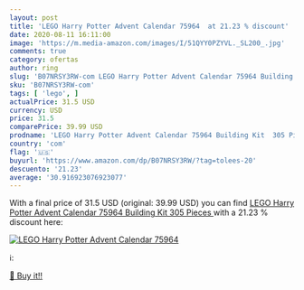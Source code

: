 ```yaml
---
layout: post
title: 'LEGO Harry Potter Advent Calendar 75964  at 21.23 % discount'
date: 2020-08-11 16:11:00
image: 'https://m.media-amazon.com/images/I/51QYY0PZYVL._SL200_.jpg'
comments: true
category: ofertas
author: ring
slug: 'B07NRSY3RW-com LEGO Harry Potter Advent Calendar 75964 Building Kit 305...'
sku: 'B07NRSY3RW-com'
tags: [ 'lego', ]
actualPrice: 31.5 USD
currency: USD
price: 31.5
comparePrice: 39.99 USD
prodname: 'LEGO Harry Potter Advent Calendar 75964 Building Kit  305 Pieces '
country: 'com'
flag: '🇺🇸'
buyurl: 'https://www.amazon.com/dp/B07NRSY3RW/?tag=tolees-20'
descuento: '21.23'
average: '30.916923076923077'
---
```


With a final price of 31.5 USD (original: 39.99 USD) you can find [LEGO Harry Potter Advent Calendar 75964 Building Kit  305 Pieces ](https://www.amazon.com/dp/B07NRSY3RW/?tag=tolees-20) with a  21.23 % discount here:

[![LEGO Harry Potter Advent Calendar 75964 ](https://m.media-amazon.com/images/I/51QYY0PZYVL._SL200_.jpg)](https://www.amazon.com/dp/B07NRSY3RW/?tag=tolees-20)

ℹ️:


[🛒 Buy it!!](https://www.amazon.com/dp/B07NRSY3RW/?tag=tolees-20)
